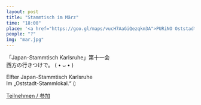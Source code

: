 ```yaml
---
layout: post
title: "Stammtisch im März"
time: "18:00"
place: '<a href="https://goo.gl/maps/vucH7AaGiQezqkm3A">PURiNO Oststadt</a>'
people: "?"
img: "mar.jpg"
---
```


「Japan-Stammtisch Karlsruhe」第十一会  
西方の行きつけで。 ( • ᴗ • )

Elfter Japan-Stammtisch Karlsruhe  
Im „Oststadt-Stammlokal.“ (:

[Teilnehmen / 参加](https://nuudel.digitalcourage.de/3GChWvfMxt2fEAGn)
